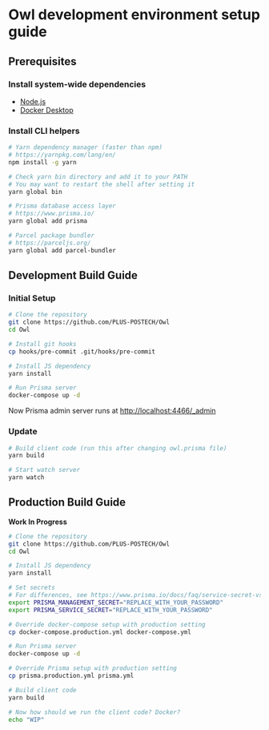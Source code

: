 # Owl development environment setup guide

## Prerequisites

### Install system-wide dependencies

- [Node.js](https://nodejs.org/en/)
- [Docker Desktop](https://hub.docker.com/)

### Install CLI helpers

```bash
# Yarn dependency manager (faster than npm)
# https://yarnpkg.com/lang/en/
npm install -g yarn

# Check yarn bin directory and add it to your PATH
# You may want to restart the shell after setting it
yarn global bin

# Prisma database access layer
# https://www.prisma.io/
yarn global add prisma

# Parcel package bundler
# https://parceljs.org/
yarn global add parcel-bundler
```

## Development Build Guide

### Initial Setup

```bash
# Clone the repository
git clone https://github.com/PLUS-POSTECH/Owl
cd Owl

# Install git hooks
cp hooks/pre-commit .git/hooks/pre-commit

# Install JS dependency
yarn install

# Run Prisma server
docker-compose up -d
```

Now Prisma admin server runs at [http://localhost:4466/_admin](http://localhost:4466/_admin)

### Update

```bash
# Build client code (run this after changing owl.prisma file)
yarn build

# Start watch server
yarn watch
```

## Production Build Guide

**Work In Progress**

```bash
# Clone the repository
git clone https://github.com/PLUS-POSTECH/Owl
cd Owl

# Install JS dependency
yarn install

# Set secrets
# For differences, see https://www.prisma.io/docs/faq/service-secret-vs-management-api-secret-fq01/
export PRISMA_MANAGEMENT_SECRET="REPLACE_WITH_YOUR_PASSWORD"
export PRISMA_SERVICE_SECRET="REPLACE_WITH_YOUR_PASSWORD"

# Override docker-compose setup with production setting
cp docker-compose.production.yml docker-compose.yml

# Run Prisma server
docker-compose up -d

# Override Prisma setup with production setting
cp prisma.production.yml prisma.yml

# Build client code
yarn build

# Now how should we run the client code? Docker?
echo "WIP"
```
